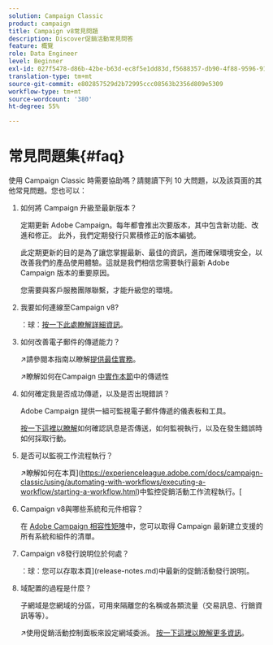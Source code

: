 ```yaml
---
solution: Campaign Classic
product: campaign
title: Campaign v8常見問題
description: Discover促銷活動常見問答
feature: 概覽
role: Data Engineer
level: Beginner
exl-id: 027f5478-d86b-42be-b63d-ec8f5e1dd83d,f5688357-db90-4f88-9596-91e9d0a20d75
translation-type: tm+mt
source-git-commit: e802857529d2b72995ccc08563b2356d809e5309
workflow-type: tm+mt
source-wordcount: '380'
ht-degree: 55%

---
```


# 常見問題集{#faq}

使用 Campaign Classic 時需要協助嗎？請閱讀下列 10 大問題，以及該頁面的其他常見問題。您也可以：

1. 如何將 Campaign 升級至最新版本？

   定期更新 Adobe Campaign。每年都會推出次要版本，其中包含新功能、改進和修正。 此外，我們定期發行只累積修正的版本編號。

   此定期更新的目的是為了讓您掌握最新、最佳的資訊，進而確保環境安全，以改善我們的產品使用體驗。這就是我們相信您需要執行最新 Adobe Campaign 版本的重要原因。

   您需要與客戶服務團隊聯繫，才能升級您的環境。

1. 我要如何連線至Campaign v8?

   ：球：[按一下此處瞭解詳細資訊](connect.md)。

1. 如何改善電子郵件的傳遞能力？

   :arrow_upper_right:請參閱本指南以瞭解[提供最佳實務](https://experienceleague.adobe.com/docs/deliverability-learn/deliverability-best-practice-guide/introduction.html?lang=zh-Hant)。

   :arrow_upper_right:瞭解如何在Campaign [中實作本節](https://experienceleague.adobe.com/docs/deliverability-learn/deliverability-best-practice-guide/additional-resources/general-resources.html)中的傳遞性

1. 如何確定我是否成功傳遞，以及是否出現錯誤？

   Adobe Campaign 提供一組可監視電子郵件傳遞的儀表板和工具。

   [按一下這裡以瞭解](https://experienceleague.adobe.com/docs/campaign-classic/using/sending-messages/monitoring-deliveries/about-delivery-monitoring.html)如何確認訊息是否傳送，如何監視執行，以及在發生錯誤時如何採取行動。

1. 是否可以監視工作流程執行？

   :arrow_upper_right:瞭解如何在本頁](https://experienceleague.adobe.com/docs/campaign-classic/using/automating-with-workflows/executing-a-workflow/starting-a-workflow.html)中監控促銷活動工作流程執行。[

1. Campaign v8與哪些系統和元件相容？

   在 [Adobe Campaign 相容性矩陣](compatibility-matrix.md)中，您可以取得 Campaign 最新建立支援的所有系統和組件的清單。

1. Campaign v8發行說明位於何處？

   ：球：您可以存取本頁](release-notes.md)中最新的促銷活動發行說明[。

1. 域配置的過程是什麼？

   子網域是您網域的分區，可用來隔離您的名稱或各類流量（交易訊息、行銷資訊等等）。

   :arrow_upper_right:使用促銷活動控制面板來設定網域委派。 [按一下這裡以瞭解更多資訊](https://experienceleague.adobe.com/docs/control-panel/using/subdomains-and-certificates/subdomains-branding.html)。

